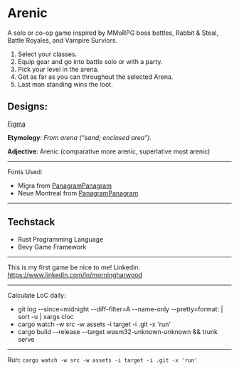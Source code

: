 # Arenic

A solo or co-op game inspired by MMoRPG boss battles, Rabbit & Steal, Battle Royales, and Vampire Surviors.

1. Select your classes.
2. Equip gear and go into battle solo or with a party.
3. Pick your level in the arena.
4. Get as far as you can throughout the selected Arena.
5. Last man standing wins the loot.

## Designs:
[Figma](https://www.figma.com/proto/yXxUbjsARweWAWGmTiXPxU/Arenic?page-id=0%3A1&node-id=1-2&viewport=505%2C298%2C0.24&t=U9CjGcjvX0la3GE6-1&scaling=min-zoom&content-scaling=fixed)


**Etymology**:
*From arena (“sand; enclosed area”).*

**Adjective**:
Arenic (comparative more arenic, superlative most arenic)

---
Fonts Used:
- Migra from [PanagramPanagram](https://pangrampangram.com/products/migra)
- Neue Montreal from [PanagramPanagram](https://pangrampangram.com/products/neue-montreal)

---
## Techstack

- Rust Programming Language
- Bevy Game Framework

---

This is my first game be nice to me!
Linkedin: https://www.linkedin.com/in/morningharwood

---
Calculate LoC daily:
- git log --since=midnight --diff-filter=A --name-only --pretty=format: | sort -u | xargs cloc
- cargo watch -w src -w assets -i target -i .git -x 'run'
- cargo build --release --target wasm32-unknown-unknown && trunk serve

---
Run:
`cargo watch -w src -w assets -i target -i .git -x 'run'`